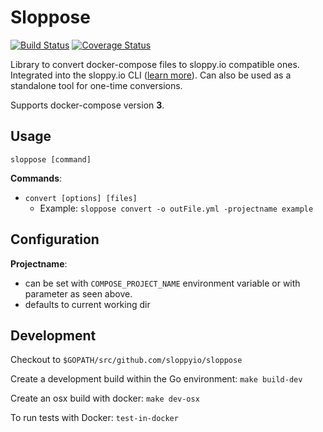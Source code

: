 # Sloppose

[![Build Status](https://travis-ci.org/sloppyio/sloppose.svg?branch=master)](https://travis-ci.org/sloppyio/sloppose) [![Coverage Status](https://coveralls.io/repos/github/sloppyio/sloppose/badge.svg?branch=master)](https://coveralls.io/github/sloppyio/sloppose?branch=master)

Library to convert docker-compose files to sloppy.io compatible ones. Integrated into the sloppy.io CLI ([learn more](https://kb.sloppy.io/features/cli-command-reference/12-start)). Can also be used as a standalone tool for one-time conversions.

Supports docker-compose version **3**.

## Usage

`sloppose [command]`

**Commands**:
* `convert [options] [files]`
    * Example: `sloppose convert -o outFile.yml -projectname example`

## Configuration

**Projectname**:
* can be set with `COMPOSE_PROJECT_NAME` environment variable or with parameter as seen above.
* defaults to current working dir

## Development

Checkout to `$GOPATH/src/github.com/sloppyio/sloppose`

Create a development build within the Go environment: `make build-dev`

Create an osx build with docker: `make dev-osx`

To run tests with Docker: `test-in-docker`
